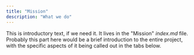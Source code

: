 ```yaml
---
title: "Mission"
description: "What we do"
---
```

This is introductory text, if we need it. It lives in the "Mission" _index.md_ file. Probably this part here would be a brief introduction to the entire project, with the specific aspects of it being called out in the tabs below. 

